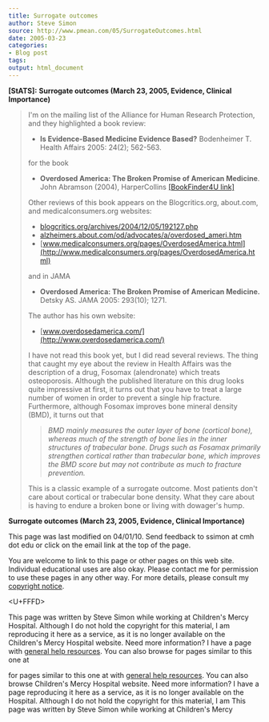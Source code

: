 ```yaml
---
title: Surrogate outcomes
author: Steve Simon
source: http://www.pmean.com/05/SurrogateOutcomes.html
date: 2005-03-23
categories:
- Blog post
tags:
output: html_document
---
```

**[StATS]:** **Surrogate outcomes (March 23, 2005,
Evidence, Clinical Importance)**

> I'm on the mailing list of the Alliance for Human Research
> Protection, and they highlighted a book review:
>
> -   **Is Evidence-Based Medicine Evidence Based?** Bodenheimer T.
>     Health Affairs 2005: 24(2); 562-563.
>
> for the book
>
> -   **Overdosed America: The Broken Promise of American Medicine**.
>     John Abramson (2004), HarperCollins [\[BookFinder4U
>     link\]](http://www.bookfinder4u.com/detail/0060568526.html)
>
> Other reviews of this book appears on the Blogcritics.org, about.com,
> and medicalconsumers.org websites:
>
> -   [blogcritics.org/archives/2004/12/05/192127.php](http://blogcritics.org/archives/2004/12/05/192127.php)
> -   [alzheimers.about.com/od/advocates/a/overdosed\_ameri.htm](http://alzheimers.about.com/od/advocates/a/overdosed_ameri.htm)
> -   [www.medicalconsumers.org/pages/OverdosedAmerica.html](http://www.medicalconsumers.org/pages/OverdosedAmerica.html)
>
> and in JAMA
>
> -   **Overdosed America: The Broken Promise of American Medicine.**
>     Detsky AS. JAMA 2005: 293(10); 1271.
>
> The author has his own website:
>
> -   [www.overdosedamerica.com/](http://www.overdosedamerica.com/)
>
> I have not read this book yet, but I did read several reviews. The
> thing that caught my eye about the review in Health Affairs was the
> description of a drug, Fosomax (alendronate) which treats
> osteoporosis. Although the published literature on this drug looks
> quite impressive at first, it turns out that you have to treat a large
> number of women in order to prevent a single hip fracture.
> Furthermore, although Fosomax improves bone mineral density (BMD), it
> turns out that
>
> > *BMD mainly measures the outer layer of bone (cortical bone),
> > whereas much of the strength of bone lies in the inner structures of
> > trabecular bone. Drugs such as Fosamax primarily strengthen cortical
> > rather than trabecular bone, which improves the BMD score but may
> > not contribute as much to fracture prevention.*
>
> This is a classic example of a surrogate outcome. Most patients don't
> care about cortical or trabecular bone density. What they care about
> is having to endure a broken bone or living with dowager's hump.

**Surrogate outcomes (March 23, 2005, Evidence, Clinical Importance)**

This page was last modified on 04/01/10. Send feedback to ssimon at cmh
dot edu or click on the email link at the top of the page.

You are welcome to link to this page or other pages on this web site.
Individual educational uses are also okay. Please contact me for
permission to use these pages in any other way. For more details, please
consult my [copyright notice](../00/copyright.html).

<U+FFFD>

This page was written by Steve Simon while working at Children's Mercy
Hospital. Although I do not hold the copyright for this material, I am
reproducing it here as a service, as it is no longer available on the
Children's Mercy Hospital website. Need more information? I have a page
with [general help resources](../GeneralHelp.html). You can also browse
for pages similar to this one at
<!---More--->
for pages similar to this one at
with [general help resources](../GeneralHelp.html). You can also browse
Children's Mercy Hospital website. Need more information? I have a page
reproducing it here as a service, as it is no longer available on the
Hospital. Although I do not hold the copyright for this material, I am
This page was written by Steve Simon while working at Children's Mercy

<!---Do not use
**[StATS]:** **Surrogate outcomes (March 23, 2005,
This page was written by Steve Simon while working at Children's Mercy
Hospital. Although I do not hold the copyright for this material, I am
reproducing it here as a service, as it is no longer available on the
Children's Mercy Hospital website. Need more information? I have a page
with [general help resources](../GeneralHelp.html). You can also browse
for pages similar to this one at
--->

